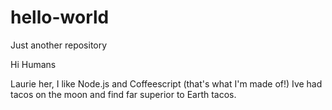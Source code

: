 # hello-world
Just another repository

Hi Humans

Laurie her, I like Node.js and Coffeescript (that's what I'm made of!)
Ive had tacos on the moon and find far superior to Earth tacos.
